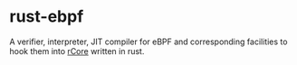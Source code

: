 # rust-ebpf
A verifier, interpreter, JIT compiler for eBPF and corresponding facilities to hook them into [rCore](https://github.com/rcore-os/rCore) written in rust.
